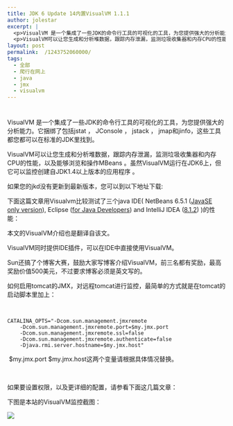 ```yaml
---
title: JDK 6 Update 14内置VisualVM 1.1.1
author: jolestar
excerpt: |
  <p>VisualVM 是一个集成了一些JDK的命令行工具的可视化的工具，为您提供强大的分析能力。它捆绑了包括jstat ， JConsole ， jstack ， jmap和jinfo，这些工具都您都可以在标准的JDK里找到。</p>
  <p>VisualVM可以让您生成和分析堆数据，跟踪内存泄漏，监测垃圾收集器和内存CPU的性能，以及能够浏览和操作MBeans 。虽然VisualVM运行在JDK6上，但它可以监控创建自JDK1.4以上版本的应用程序 。</p>
layout: post
permalink:  /1243752060000/
tags:
  - 全部
  - 爬行在网上
  - java
  - jmx
  - visualvm
---
```

# 

VisualVM 是一个集成了一些JDK的命令行工具的可视化的工具，为您提供强大的分析能力。它捆绑了包括jstat ， JConsole ， jstack ， jmap和jinfo，这些工具都您都可以在标准的JDK里找到。

VisualVM可以让您生成和分析堆数据，跟踪内存泄漏，监测垃圾收集器和内存CPU的性能，以及能够浏览和操作MBeans 。虽然VisualVM运行在JDK6上，但它可以监控创建自JDK1.4以上版本的应用程序 。

如果您的jkd没有更新到最新版本，您可以到以下地址下载:



下面这篇文章用Visualvm比较测试了三个java IDE( NetBeans 6.5.1 ([JavaSE only version][1]), Eclipse ([for Java Developers][2]) and IntelliJ IDEA ([8.1.2][3]) )的性能：

 [1]: http://www.netbeans.org/downloads/start.html?platform=windows&lang=en&option=javase&version=6.5.1
 [2]: http://www.eclipse.org/downloads/download.php?file=/technology/epp/downloads/release/ganymede/SR2/eclipse-java-ganymede-SR2-win32.zip
 [3]: http://www.jetbrains.com/idea/download/index.html?top



本文的VisualVM介绍也是翻译自该文。

VisualVM同时提供IDE插件，可以在IDE中直接使用VisualVM。

Sun还搞了个博客大赛，鼓励大家写博客介绍VisualVM，前三名都有奖励，最高奖励价值500美元，不过要求博客必须是英文写的。



如何启用tomcat的JMX，对远程tomcat进行监控，最简单的方式就是在tomcat的启动脚本里加上：

 

    CATALINA_OPTS="-Dcom.sun.management.jmxremote
        -Dcom.sun.management.jmxremote.port=$my.jmx.port
        -Dcom.sun.management.jmxremote.ssl=false
        -Dcom.sun.management.jmxremote.authenticate=false
        -Djava.rmi.server.hostname=$my.jmx.host"
    

 $my.jmx.port $my.jmx.host这两个变量请根据具体情况替换。

 

如果要设置权限，以及更详细的配置，请参看下面这几篇文章：





下图是本站的VisualVM监控截图：

![][4]

 [4]: /images/java/visualvm.png
